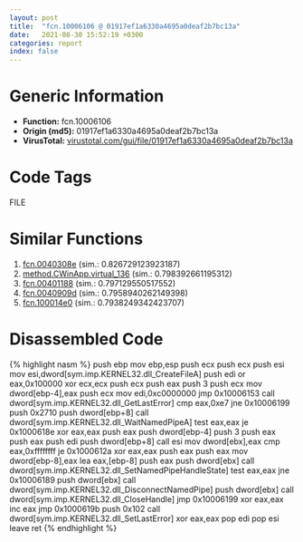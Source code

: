 ```yaml
---
layout: post
title:  "fcn.10006106 @ 01917ef1a6330a4695a0deaf2b7bc13a"
date:   2021-08-30 15:52:19 +0300
categories: report
index: false
---
```


# Generic Information
- **Function:** fcn.10006106
- **Origin (md5):** 01917ef1a6330a4695a0deaf2b7bc13a
- **VirusTotal:** [virustotal.com/gui/file/01917ef1a6330a4695a0deaf2b7bc13a][virustotal_ref]

# Code Tags
<span class="tag" id="FILE">FILE</span>


# Similar Functions

1. [fcn.0040308e][similar_1_ref] (sim.: 0.826729123923187)
2. [method.CWinApp.virtual\_136][similar_2_ref] (sim.: 0.798392661195312)
3. [fcn.00401188][similar_3_ref] (sim.: 0.797129550517552)
4. [fcn.0040909d][similar_4_ref] (sim.: 0.7958940262149398)
5. [fcn.100014e0][similar_5_ref] (sim.: 0.7938249342423707)


# Disassembled Code

{% highlight nasm %}
push ebp
mov ebp,esp
push ecx
push ecx
push esi
mov esi,dword[sym.imp.KERNEL32.dll_CreateFileA]
push edi
or eax,0x100000
xor ecx,ecx
push ecx
push eax
push 3
push ecx
mov dword[ebp-4],eax
push ecx
mov edi,0xc0000000
jmp 0x10006153
call dword[sym.imp.KERNEL32.dll_GetLastError]
cmp eax,0xe7
jne 0x10006199
push 0x2710
push dword[ebp+8]
call dword[sym.imp.KERNEL32.dll_WaitNamedPipeA]
test eax,eax
je 0x1000618e
xor eax,eax
push eax
push dword[ebp-4]
push 3
push eax
push eax
push edi
push dword[ebp+8]
call esi
mov dword[ebx],eax
cmp eax,0xffffffff
je 0x1000612a
xor eax,eax
push eax
push eax
mov dword[ebp-8],eax
lea eax,[ebp-8]
push eax
push dword[ebx]
call dword[sym.imp.KERNEL32.dll_SetNamedPipeHandleState]
test eax,eax
jne 0x10006189
push dword[ebx]
call dword[sym.imp.KERNEL32.dll_DisconnectNamedPipe]
push dword[ebx]
call dword[sym.imp.KERNEL32.dll_CloseHandle]
jmp 0x10006199
xor eax,eax
inc eax
jmp 0x1000619b
push 0x102
call dword[sym.imp.KERNEL32.dll_SetLastError]
xor eax,eax
pop edi
pop esi
leave 
ret 
{% endhighlight %}


[similar_1_ref]: /report/fcn.0040308e@73677cb40830e94fbfb5483ff33e40b9
[similar_2_ref]: /report/method.CWinApp.virtual_136@e5d49e0823e602f2ee948ac39d32c1eb
[similar_3_ref]: /report/fcn.00401188@ebf08d86df7e87eccb41dfc660766af7
[similar_4_ref]: /report/fcn.0040909d@470263fe7e7cc115b95cd041d643e3b5
[similar_5_ref]: /report/fcn.100014e0@b9edf77857f539db509c59673523150a
[virustotal_ref]: https://www.virustotal.com/gui/file/01917ef1a6330a4695a0deaf2b7bc13a
